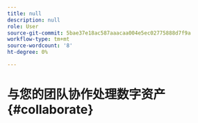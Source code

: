 ```yaml
---
title: null
description: null
role: User
source-git-commit: 5bae37e18ac587aaacaa004e5ec02775888d7f9a
workflow-type: tm+mt
source-wordcount: '8'
ht-degree: 0%

---
```



# 与您的团队协作处理数字资产 {#collaborate}

